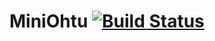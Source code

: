 # MiniOhtu [![Build Status](https://travis-ci.org/HuppuOsaajat/miniOhtu.svg)](https://travis-ci.org/HuppuOsaajat/miniOhtu)
